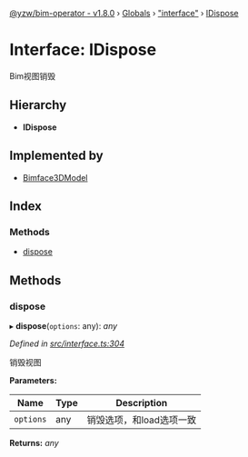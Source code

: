 [@yzw/bim-operator - v1.8.0](../README.md) › [Globals](../globals.md) › ["interface"](../modules/_interface_.md) › [IDispose](_interface_.idispose.md)

# Interface: IDispose

Bim视图销毁

## Hierarchy

* **IDispose**

## Implemented by

* [Bimface3DModel](../classes/_providers_bimface_bimface_model_.bimface3dmodel.md)

## Index

### Methods

* [dispose](_interface_.idispose.md#dispose)

## Methods

###  dispose

▸ **dispose**(`options`: any): *any*

*Defined in [src/interface.ts:304](https://github.com/youkaisteve/bim-operator/blob/3313d73/src/interface.ts#L304)*

销毁视图

**Parameters:**

Name | Type | Description |
------ | ------ | ------ |
`options` | any | 销毁选项，和load选项一致  |

**Returns:** *any*
